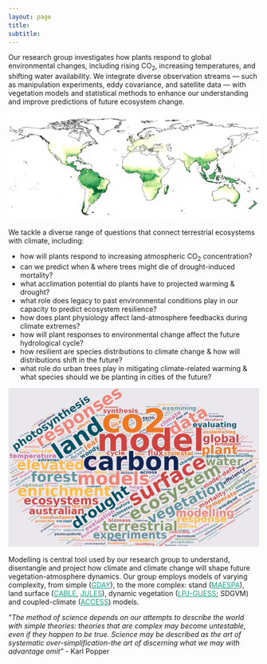 ```yaml
---
layout: page
title:
subtitle:
---
```


Our research group investigates how plants respond to global environmental changes, including rising CO<sub>2</sub>, increasing temperatures, and shifting water availability. We integrate diverse observation streams — such as manipulation experiments, eddy covariance, and satellite data — with vegetation models and statistical methods to enhance our understanding and improve predictions of future ecosystem change.

<div class="floated_img">
<!-- <center><img src="assets/img/aus_ndvi.gif" alt="Aus NDVI" ></center> -->
<center><img src="assets/img/cable_gpp_animation.gif" alt="CABLE GPP" ></center>
</div>

We tackle a diverse range of questions that connect terrestrial ecosystems with climate, including:

- how will plants respond to increasing atmospheric CO<sub>2</sub> concentration?
- can we predict when & where trees might die of drought-induced mortality?
- what acclimation potential do plants have to projected warming & drought?
- what role does legacy to past environmental conditions play in our capacity to predict ecosystem resilience?
- how does plant physiology affect land-atmosphere feedbacks during climate extremes?
- how will plant responses to environmental change affect the future hydrological cycle?
- how resilient are species distributions to climate change & how will distributions shift in the future?
- what role do urban trees play in mitigating climate-related warming & what species should we be planting in cities of the future?

<div class="floated_img">
<img src="assets/img/wordcloud.png" alt="Some image" >
</div>

<p> Modelling is central tool used by our research group to understand, disentangle and project how climate and climate change will shape future vegetation-atmosphere dynamics. Our group employs models of varying complexity, from simple (<a href="https://github.com/mdekauwe/GDAY" style="color:#16a085">GDAY</a>), to the more complex: stand (<a href="http://maespa.github.io/" style="color:#16a085;">MAESPA</a>), land surface (<a href="https://trac.nci.org.au/trac/cable/wiki" style="color:#16a085;">CABLE</a>, <a href="https://jules.jchmr.org/" style="color:#16a085;">JULES</a>), dynamic vegetation (<a href="http://iis4.nateko.lu.se/lpj-guess/" style="color:#16a085;">LPJ-GUESS</a>; SDGVM) and coupled-climate (<a href="https://www.csiro.au/en/Research/OandA/Areas/Assessing-our-climate/CAWCR/ACCESS" style="color:#16a085;">ACCESS</a>) models. </p>

<p><i> "The method of science depends on our attempts to describe the world with simple theories: theories that are complex may become untestable, even if they happen to be true. Science may be described as the art of systematic over-simplification-the art of discerning what we may with advantage omit" </i> - Karl Popper </p>




<!-- Global site tag (gtag.js) - Google Analytics -->
<script async src="https://www.googletagmanager.com/gtag/js?id=UA-45662310-1"></script>
<script>
  window.dataLayer = window.dataLayer || [];
  function gtag(){dataLayer.push(arguments);}
  gtag('js', new Date());

  gtag('config', 'UA-45662310-1');
</script>
